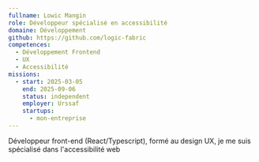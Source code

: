 ```yaml
---
fullname: Lowic Mangin
role: Développeur spécialisé en accessibilité
domaine: Développement
github: https://github.com/logic-fabric
competences:
  - Développement Frontend
  - UX
  - Accessibilité
missions:
  - start: 2025-03-05
    end: 2025-09-06
    status: independent
    employer: Urssaf
    startups:
      - mon-entreprise
---
```

Développeur front-end (React/Typescript), formé au design UX, je me suis spécialisé dans l'accessibilité web